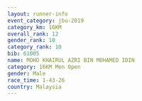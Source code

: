 ```yaml
---
layout: runner-info 
event_category: jbu-2019 
category_km: 16KM  
overall_rank: 12
gender_rank: 10
category_rank: 10
bib: 61005
name: MOHD KHAIRUL AZRI BIN MOHAMED IDIN
category: 16KM Men Open
gender: Male
race_time: 1-43-26
country: Malaysia
---
```

